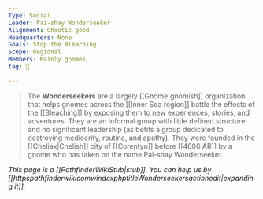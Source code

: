 ```yaml
---
Type: Social
Leader: Pai-shay Wonderseeker
Alignment: Chaotic good
Headquarters: None
Goals: Stop the Bleaching
Scope: Regional
Members: Mainly gnomes
tag: 👥

---
```


> The **Wonderseekers** are a largely [[Gnome|gnomish]] organization that helps gnomes across the [[Inner Sea region]] battle the effects of the [[Bleaching]] by exposing them to new experiences, stories, and adventures. They are an informal group with little defined structure and no significant leadership (as befits a group dedicated to destroying mediocrity, routine, and apathy). They were founded in the [[Cheliax|Chelish]] city of [[Corentyn]] before [[4606 AR]] by a gnome who has taken on the name Pai-shay Wonderseeker.



*This page is a [[PathfinderWikiStub|stub]]. You can help us by [[httpspathfinderwikicomwindexphptitleWonderseekersactionedit|expanding it]].*







